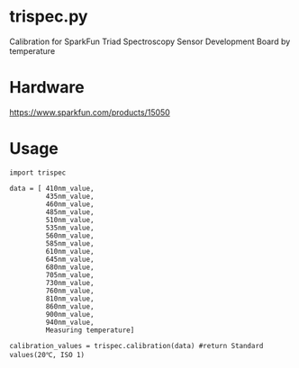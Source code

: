 # trispec.py
Calibration for SparkFun Triad Spectroscopy Sensor Development Board by temperature 

# Hardware
https://www.sparkfun.com/products/15050

# Usage
```
import trispec

data = [ 410nm_value,
         435nm_value,
         460nm_value,
         485nm_value,
         510nm_value,
         535nm_value,
         560nm_value,
         585nm_value,
         610nm_value,
         645nm_value,
         680nm_value,
         705nm_value,
         730nm_value,
         760nm_value,
         810nm_value,
         860nm_value,
         900nm_value,
         940nm_value,
         Measuring temperature]
         
calibration_values = trispec.calibration(data) #return Standard values(20℃, ISO 1)
```

